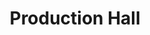 ---
layout: article
title: Production Hall
description: 
  - This design template provides the production hall status
lang: en
weight: 1000
isDraft: true
ref: Production_Hall
category:
  - Recommended
image: Production_Hall_DE.png
download: Production_Hall_DE.pbmx
overview_description:
overview_benefits:
overview_data_sources:
---